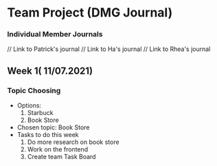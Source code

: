 # Team Project (DMG Journal)

### Individual Member Journals
// Link to Patrick's journal
// Link to Ha's journal
// Link to Rhea's journal

## Week 1( 11/07.2021)  

### Topic Choosing
* Options:
  1. Starbuck
  2. Book Store
* Chosen topic: Book Store
* Tasks to do this week
  1.  Do more research on book store
  2.  Work on the frontend
  3.  Create team Task Board
